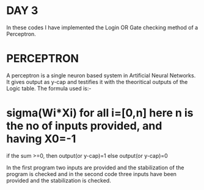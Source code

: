 # DAY 3
In these codes I have implemented the Login OR Gate checking method of a Perceptron.

# PERCEPTRON
A perceptron is a single neuron based system in Artificial Neural Networks. It gives output as y-cap and testifies it with the theoritical outputs of the Logic table. The formula used is:-
# sigma(Wi*Xi) for all i=[0,n] here n is the no of inputs provided, and having X0=-1
if the sum >=0, then output(or y-cap)=1 else output(or y-cap)=0

In the first program two inputs are provided and the stabilization of the program is checked and in the second code three inputs have been provided and the stabilization is checked.
